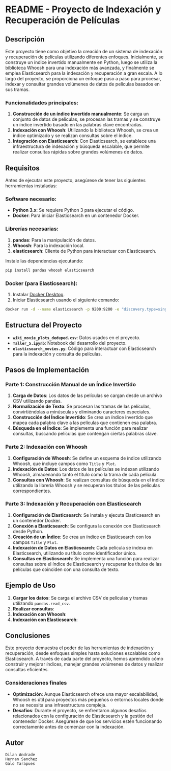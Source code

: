 
# README - Proyecto de Indexación y Recuperación de Películas

## Descripción

Este proyecto tiene como objetivo la creación de un sistema de indexación y recuperación de películas utilizando diferentes enfoques. Inicialmente, se construye un índice invertido manualmente en Python, luego se utiliza la biblioteca Whoosh para una indexación más avanzada, y finalmente se emplea Elasticsearch para la indexación y recuperación a gran escala. A lo largo del proyecto, se proporciona un enfoque paso a paso para procesar, indexar y consultar grandes volúmenes de datos de películas basados en sus tramas.

### Funcionalidades principales:
1. **Construcción de un índice invertido manualmente**: Se carga un conjunto de datos de películas, se procesan las tramas y se construye un índice invertido basado en las palabras clave encontradas.
2. **Indexación con Whoosh**: Utilizando la biblioteca Whoosh, se crea un índice optimizado y se realizan consultas sobre el índice.
3. **Integración con Elasticsearch**: Con Elasticsearch, se establece una infraestructura de indexación y búsqueda escalable, que permite realizar consultas rápidas sobre grandes volúmenes de datos.

## Requisitos

Antes de ejecutar este proyecto, asegúrese de tener las siguientes herramientas instaladas:

### Software necesario:
- **Python 3.x**: Se requiere Python 3 para ejecutar el código.
- **Docker**: Para iniciar Elasticsearch en un contenedor Docker.
  
### Librerías necesarias:
1. **pandas**: Para la manipulación de datos.
2. **Whoosh**: Para la indexación local.
3. **elasticsearch**: Cliente de Python para interactuar con Elasticsearch.

Instale las dependencias ejecutando:
```bash
pip install pandas whoosh elasticsearch
```

### Docker (para Elasticsearch):
1. Instalar [Docker Desktop](https://www.docker.com/products/docker-desktop).
2. Iniciar Elasticsearch usando el siguiente comando:
```bash
docker run -d --name elasticsearch -p 9200:9200 -e "discovery.type=single-node" docker.elastic.co/elasticsearch/elasticsearch:8.10.2
```

## Estructura del Proyecto

- **`wiki_movie_plots_deduped.csv`**: Datos usados en el proyecto.
- **`Taller_5.ipynb`**: Notebook del desarrollo del proyecto.
- **`elasticsearch_movies.py`**: Código para interactuar con Elasticsearch para la indexación y consulta de películas.

## Pasos de Implementación

### Parte 1: Construcción Manual de un Índice Invertido
1. **Carga de Datos**: Los datos de las películas se cargan desde un archivo CSV utilizando pandas.
2. **Normalización de Texto**: Se procesan las tramas de las películas, convirtiéndolas a minúsculas y eliminando caracteres especiales.
3. **Construcción del Índice Invertido**: Se crea un índice invertido que mapea cada palabra clave a las películas que contienen esa palabra.
4. **Búsqueda en el Índice**: Se implementa una función para realizar consultas, buscando películas que contengan ciertas palabras clave.

### Parte 2: Indexación con Whoosh
1. **Configuración de Whoosh**: Se define un esquema de índice utilizando Whoosh, que incluye campos como `Title` y `Plot`.
2. **Indexación de Datos**: Los datos de las películas se indexan utilizando Whoosh, almacenando tanto el título como la trama de cada película.
3. **Consultas con Whoosh**: Se realizan consultas de búsqueda en el índice utilizando la librería Whoosh y se recuperan los títulos de las películas correspondientes.

### Parte 3: Indexación y Recuperación con Elasticsearch
1. **Configuración de Elasticsearch**: Se instala y ejecuta Elasticsearch en un contenedor Docker.
2. **Conexión a Elasticsearch**: Se configura la conexión con Elasticsearch desde Python.
3. **Creación de un Índice**: Se crea un índice en Elasticsearch con los campos `Title` y `Plot`.
4. **Indexación de Datos en Elasticsearch**: Cada película se indexa en Elasticsearch, utilizando su título como identificador único.
5. **Consultas en Elasticsearch**: Se implementa una función para realizar consultas sobre el índice de Elasticsearch y recuperar los títulos de las películas que coinciden con una consulta de texto.

## Ejemplo de Uso

1. **Cargar los datos**:
   Se carga el archivo CSV de películas y tramas utilizando `pandas.read_csv`.
2. **Realizar consultas**:
3. **Indexación con Whoosh**:
4. **Indexación con Elasticsearch**:
  
## Conclusiones

Este proyecto demuestra el poder de las herramientas de indexación y recuperación, desde enfoques simples hasta soluciones escalables como Elasticsearch. A través de cada parte del proyecto, hemos aprendido cómo construir y mejorar índices, manejar grandes volúmenes de datos y realizar consultas eficientes.

### Consideraciones finales

- **Optimización**: Aunque Elasticsearch ofrece una mayor escalabilidad, Whoosh es útil para proyectos más pequeños o entornos locales donde no se necesita una infraestructura compleja.
- **Desafíos**: Durante el proyecto, se enfrentaron algunos desafíos relacionados con la configuración de Elasticsearch y la gestión del contenedor Docker. Asegúrese de que los servicios estén funcionando correctamente antes de comenzar con la indexación.

## Autor

    Dilan Andrade
    Hernan Sanchez
    Galo Tarapues

